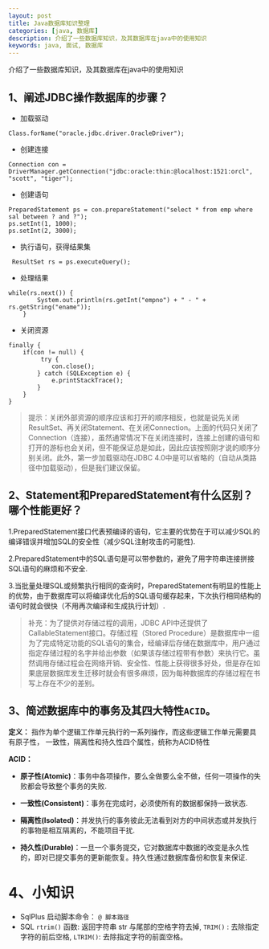 ```yaml
---
layout: post
title: Java数据库知识整理
categories: [java, 数据库]
description: 介绍了一些数据库知识，及其数据库在java中的使用知识
keywords: java, 面试, 数据库
---
```


介绍了一些数据库知识，及其数据库在java中的使用知识

## 1、阐述JDBC操作数据库的步骤？
* 加载驱动

```java?linenums
Class.forName("oracle.jdbc.driver.OracleDriver");
```

* 创建连接

```java?linenums 
Connection con = DriverManager.getConnection("jdbc:oracle:thin:@localhost:1521:orcl", "scott", "tiger");
```

* 创建语句

```java?linenums
PreparedStatement ps = con.prepareStatement("select * from emp where sal between ? and ?");
ps.setInt(1, 1000);
ps.setInt(2, 3000);
```

* 执行语句，获得结果集

```java?linenums
 ResultSet rs = ps.executeQuery();
```

* 处理结果

```java?linenums
while(rs.next()) {
        System.out.println(rs.getInt("empno") + " - " + rs.getString("ename"));
    }
```

* 关闭资源

```java?linenums
finally {
    if(con != null) {
         try {
            con.close();
        } catch (SQLException e) {
            e.printStackTrace();
        }
    }
}
```

> 提示：关闭外部资源的顺序应该和打开的顺序相反，也就是说先关闭ResultSet、再关闭Statement、在关闭Connection。上面的代码只关闭了Connection（连接），虽然通常情况下在关闭连接时，连接上创建的语句和打开的游标也会关闭，但不能保证总是如此，因此应该按照刚才说的顺序分别关闭。此外，第一步加载驱动在JDBC 4.0中是可以省略的（自动从类路径中加载驱动），但是我们建议保留。

## 2、Statement和PreparedStatement有什么区别？哪个性能更好？
1.PreparedStatement接口代表预编译的语句，它主要的优势在于可以减少SQL的编译错误并增加SQL的安全性（减少SQL注射攻击的可能性).

2.PreparedStatement中的SQL语句是可以带参数的，避免了用字符串连接拼接SQL语句的麻烦和不安全.

3.当批量处理SQL或频繁执行相同的查询时，PreparedStatement有明显的性能上的优势，由于数据库可以将编译优化后的SQL语句缓存起来，下次执行相同结构的语句时就会很快（不用再次编译和生成执行计划）.
 
> 补充：为了提供对存储过程的调用，JDBC API中还提供了CallableStatement接口。存储过程（Stored Procedure）是数据库中一组为了完成特定功能的SQL语句的集合，经编译后存储在数据库中，用户通过指定存储过程的名字并给出参数（如果该存储过程带有参数）来执行它。虽然调用存储过程会在网络开销、安全性、性能上获得很多好处，但是存在如果底层数据库发生迁移时就会有很多麻烦，因为每种数据库的存储过程在书写上存在不少的差别。

## 3、简述数据库中的事务及其四大特性`ACID`。
**定义：**
   指作为单个逻辑工作单元执行的一系列操作，而这些逻辑工作单元需要具有原子性，  一致性，隔离性和持久性四个属性，统称为ACID特性

**ACID：**

* **原子性(Atomic)**：事务中各项操作，要么全做要么全不做，任何一项操作的失败都会导致整个事务的失败.
 
* **一致性(Consistent)**：事务在完成时，必须使所有的数据都保持一致状态.

* **隔离性(Isolated)**：并发执行的事务彼此无法看到对方的中间状态或并发执行的事物是相互隔离的，不能项目干扰.

* **持久性(Durable)**：一旦一个事务提交，它对数据库中数据的改变是永久性的，即对已提交事务的更新能恢复。持久性通过数据库备份和恢复来保证.

# 4、小知识
* SqlPlus 启动脚本命令： `@ 脚本路径`
* SQL `rtrim()` 函数: 返回字符串 str 与尾部的空格字符去掉, `TRIM()` : 去除指定字符的前后空格, `LTRIM()`: 去除指定字符的前面空格。
